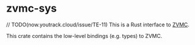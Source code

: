 # zvmc-sys

// TODO(now.youtrack.cloud/issue/TE-11)
This is a Rust interface to [ZVMC](https://github.com/rgeraldes24/zvmc).

This crate contains the low-level bindings (e.g. types) to ZVMC.
